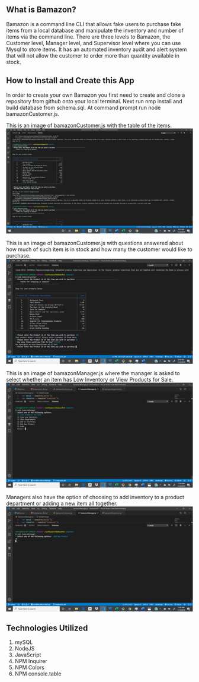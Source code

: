 ## What is Bamazon?

Bamazon is a command line CLI that allows fake users to purchase fake items from a local database and manipulate the inventory and number of items via the command line. There are three levels to Bamazon, the Customer level, Manager level, and Supervisor level where you can use Mysql to store items. It has an automated inventory audit and alert system that will not allow the customer to order more than quantity available in stock.

## How to Install and Create this App

In order to create your own Bamazon you first need to create and clone a repository from github onto your local terminal. Next run nmp install and build database from schema.sql. At command prompt run node bamazonCustomer.js.

This is an image of bamazonCustomer.js with the table of the items.
![Image of bamazonCustomer.js](https://github.com/Hennessy666/Homework11/blob/master/bamazonCustomer.png)

This is an image of bamazonCustomer.js with questions answered about how much of such item is in stock and how many the customer would like to purchase.
![Image of bamazonCustomer2.js](https://github.com/Hennessy666/Homework11/blob/master/bamazonCustomer2.png)

This is an image of bamazonManager.js where the manager is asked to select whether an item has Low Inventory or View Products for Sale.
![Image of bamazonManager.js](https://github.com/Hennessy666/Homework11/blob/master/bamazonmanager.png)

Managers also have the option of choosing to add inventory to a product department or adding a new item all together.
![Image of addnewproduct.js](https://github.com/Hennessy666/Homework11/blob/master/addnewproduct.png)

## Technologies Utilized

1. mySQL
2. NodeJS
3. JavaScript
4. NPM Inquirer
5. NPM Colors
6. NPM console.table
